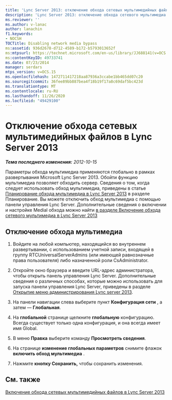 ```yaml
---
title: 'Lync Server 2013: отключение обхода сетевых мультимедийных файлов'
description: 'Lync Server 2013: отключение обхода сетевого мультимедиа.'
ms.reviewer: ''
ms.author: v-lanac
author: lanachin
f1.keywords:
- NOCSH
TOCTitle: Disabling network media bypass
ms:assetid: 936d2678-d712-4589-b172-b5793013652f
ms:mtpsurl: https://technet.microsoft.com/en-us/library/JJ688141(v=OCS.15)
ms:contentKeyID: 49733741
ms.date: 07/23/2014
manager: serdars
mtps_version: v=OCS.15
ms.openlocfilehash: 1472711417218aa87936a3ccabe1bb465dd07c20
ms.sourcegitcommit: 36fee89bb887bea4f18b19f17a8c69daf5bc423d
ms.translationtype: MT
ms.contentlocale: ru-RU
ms.lasthandoff: 11/26/2020
ms.locfileid: "49429100"
---
```

# <a name="disabling-network-media-bypass-in-lync-server-2013"></a>Отключение обхода сетевых мультимедийных файлов в Lync Server 2013

<div data-xmlns="http://www.w3.org/1999/xhtml">

<div class="topic" data-xmlns="http://www.w3.org/1999/xhtml" data-msxsl="urn:schemas-microsoft-com:xslt" data-cs="https://msdn.microsoft.com/">

<div data-asp="https://msdn2.microsoft.com/asp">



</div>

<div id="mainSection">

<div id="mainBody">

<span> </span>

_**Тема последнего изменения:** 2012-10-15_

Параметры обхода мультимедиа применяются глобально в рамках развертывания Microsoft Lync Server 2013. Обойти функцию мультимедиа позволяет обходить сервер. Сведения о том, когда следует использовать обход мультимедиа, приведены в статье [Планирование обхода мультимедиа в Lync Server 2013](lync-server-2013-planning-for-media-bypass.md) в разделе Планирование. Вы можете отключить обход мультимедиа с помощью панели управления Lync Server. Дополнительные сведения о включении и настройке Medial обхода можно найти [в разделе Включение обхода сетевого мультимедиа в Lync Server 2013](lync-server-2013-enabling-network-media-bypass.md)

<div>

## <a name="to-disable-media-bypass"></a>Отключение обхода мультимедиа

1.  Войдите на любой компьютер, находящийся во внутреннем развертывании, с использованием учетной записи, входящей в группу RTCUniversalServerAdmins (или имеющей равнозначные права пользователя) либо назначенной роли CsAdministrator.

2.  Откройте окно браузера и введите URL-адрес администратора, чтобы открыть панель управления Lync Server. Дополнительные сведения о различных способах, которые можно использовать для запуска панели управления Lync Server, приведены в разделе [Открытие меню администрирования Lync server 2013](lync-server-2013-open-lync-server-administrative-tools.md).

3.  На панели навигации слева выберите пункт **Конфигурация сети** , а затем — **Глобальная**.

4.  На **глобальной** странице щелкните **глобальную** конфигурацию. Всегда существует только одна конфигурация, и она всегда имеет имя Global.

5.  В меню **Правка** выберите команду **Просмотреть сведения**.

6.  На странице **изменение глобальных параметров** снимите флажок **включить обход мультимедиа** .

7.  Нажмите **кнопку Сохранить,** чтобы сохранить изменения.

</div>

<div>

## <a name="see-also"></a>См. также


[Включение обхода сетевых мультимедийных файлов в Lync Server 2013](lync-server-2013-enabling-network-media-bypass.md)  
  

</div>

</div>

<span> </span>

</div>

</div>

</div>

